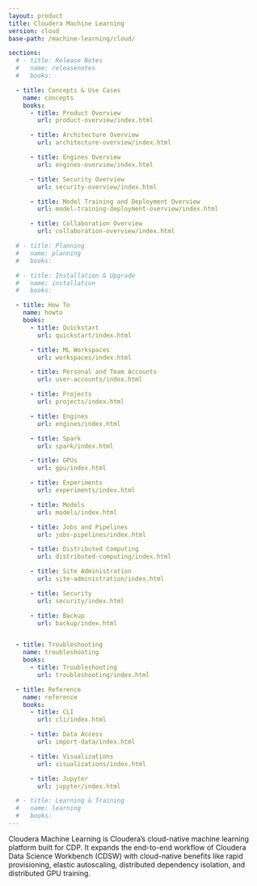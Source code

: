 ```yaml
---
layout: product
title: Cloudera Machine Learning
version: cloud
base-path: /machine-learning/cloud/

sections:
  # - title: Release Notes
  #   name: releasenotes
  #   books:

  - title: Concepts & Use Cases
    name: concepts
    books:
      - title: Product Overview
        url: product-overview/index.html

      - title: Architecture Overview
        url: architecture-overview/index.html

      - title: Engines Overview
        url: engines-overview/index.html

      - title: Security Overview
        url: security-overview/index.html

      - title: Model Training and Deployment Overview
        url: model-training-deployment-overview/index.html

      - title: Collaboration Overview
        url: collaboration-overview/index.html

  # - title: Planning
  #   name: planning
  #   books:

  # - title: Installation & Upgrade
  #   name: installation
  #   books:

  - title: How To
    name: howto
    books:
      - title: Quickstart
        url: quickstart/index.html

      - title: ML Workspaces
        url: workspaces/index.html

      - title: Personal and Team Accounts
        url: user-accounts/index.html

      - title: Projects
        url: projects/index.html

      - title: Engines
        url: engines/index.html

      - title: Spark
        url: spark/index.html

      - title: GPUs
        url: gpu/index.html

      - title: Experiments
        url: experiments/index.html

      - title: Models
        url: models/index.html

      - title: Jobs and Pipelines
        url: jobs-pipelines/index.html

      - title: Distributed Computing
        url: distributed-computing/index.html

      - title: Site Administration
        url: site-administration/index.html

      - title: Security
        url: security/index.html

      - title: Backup
        url: backup/index.html


  - title: Troubleshooting
    name: troubleshooting
    books:
      - title: Troubleshooting
        url: troubleshooting/index.html

  - title: Reference
    name: reference
    books:
      - title: CLI
        url: cli/index.html

      - title: Data Access
        url: import-data/index.html

      - title: Visualizations
        url: visualizations/index.html

      - title: Jupyter
        url: jupyter/index.html

  # - title: Learning & Training
  #   name: learning
  #   books:
---
```

Cloudera Machine Learning is Cloudera’s cloud-native machine learning
platform built for CDP. It expands the end-to-end workflow of Cloudera
Data Science Workbench (CDSW) with cloud-native benefits like rapid
provisioning, elastic autoscaling, distributed dependency isolation, and
distributed GPU training.

